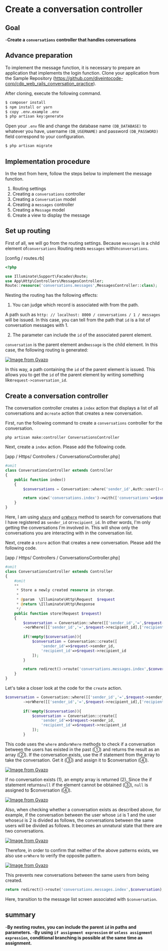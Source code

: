 # Create a conversation controller

## Goal

-**Create a `conversations` controller that handles conversations**

## Advance preparation

To implement the message function, it is necessary to prepare an application that implements the login function.
Clone your application from the Sample Repository (<https://github.com/diveintocode-corp/cdp_web_rails_conversation_practice>).

After cloning, execute the following command.

```bash
$ composer install
$ npm install or yarn  
$ copy .env.example .env
$ php artisan key:generate
```

Open your `.env` file and change the database name `(DB_DATABASE)` to whatever you have,
username `(DB_USERNAME)` and password `(DB_PASSWORD)` field correspond to your configuration.

```bash
$ php artisan migrate
```

## Implementation procedure

In the text from here, follow the steps below to implement the message function.

1. Routing settings
2. Creating a `conversations` controller
3. Creating a `Conversation` model
4. Creating a `messages` controller
5. Creating a `Message` model
6. Create a view to display the message

## Set up routing

First of all, we will go from the routing settings.
Because `messages` is a child element of`conversations`
Routing nests `messages` within`conversations`.

[config / routes.rb]

```php
<?php

use Illuminate\Support\Facades\Route;
use App\Http\Controllers\MessagesController;
Route::resource('conversations.messages',MessagesController::class);
```

Nesting the routing has the following effects:

1. You can judge which record is associated with from the path.

A path such as `http: // localhost: 8000 / conversations / 1 / messages` will be issued. In this case, you can tell from the path that `id` is a list of conversation messages with 1.

2. The parameter can include the `id` of the associated parent element.

`conversation` is the parent element and`message` is the child element. In this case, the following routing is generated:

[![Image from Gyazo](<https://t.gyazo.com/teams/diveintocode/4b2754931dbc1e7938dee42086b79a61.png>)](<https://diveintocode.gyazo.com/4b2754931dbc1e7938dee42086b79a61>)

In this way, a path containing the `id` of the parent element is issued. This allows you to get the `id` of the parent element by writing something like`request->conversation_id`.

## Create a conversation controller

The conversation controller creates a `index` action that displays a list of all conversations and a`create` action that creates a new conversation.

First, run the following command to create a `conversations` controller for the conversation.

```
php artisan make:controller ConversationsController
```

Next, create a `index` action. Please add the following code.

[app / Https/ Controllers / ConversationsController.php]

```php
#omit
class ConversationsController extends Controller
{ 
    public function index()
    {
        $conversations = Conversation::where('sender_id',Auth::user()->id)->orWhere'recipient_id',Auth::user()->id)->get();

        return view('conversations.index')->with(['conversations'=>$conversations]);
    }
}
```

Here, I am using [`where`](https://laravel.com/docs/8.x/eloquent-relationships#chaining-orwhere-clauses-after-relationships "doc") and [`orWhere`](https://laravel.com/docs/8.x/eloquent-relationships#chaining-orwhere-clauses-after-relationships) method to search for conversations that I have registered as `sender_id` or`recipient_id`. In other words, I'm only getting the conversations I'm involved in. This will show only the conversations you are interacting with in the conversation list.

Next, create a `store` action that creates a new conversation. Please add the following code.

[app / Https/ Controllers / ConversationsController.php]

```php
#omit
class ConversationsController extends Controller
{ 
    #omit
    **
     * Store a newly created resource in storage.
     *
     * @param  \Illuminate\Http\Request  $request
     * @return \Illuminate\Http\Response
     */
    public function store(Request $request)
    {
        $conversation = Conversation::where([['sender_id','=',$request->sender_id ], ['recipient_id','=',$request->recipient_id]])
        ->orWhere([['sender_id','=',$request->recipient_id],['recipient_id','=',$request->sender_id]])->get();
                                    
        if(!empty($conversation)){
            $conversation = Conversation::create([
                'sender_id'=>$request->sender_id,
                'recipient_id'=>$request->recipient_id
            ]);
        }

        return redirect()->route('conversations.messages.index',$conversation);
    }
}
```

Let's take a closer look at the code for the `create` action.

```php
$conversation = Conversation::where([['sender_id','=',$request->sender_id ], ['recipient_id','=',$request->recipient_id]])
        ->orWhere([['sender_id','=',$request->recipient_id],['recipient_id','=',$request->sender_id]])->get();
                                    
        if(!empty($conversation)){
            $conversation = Conversation::create([
                'sender_id'=>$request->sender_id,
                'recipient_id'=>$request->recipient_id
            ]);
        }
```

This code uses the `where` and`orWhere` methods to check if a conversation between the users has existed in the past (①) and returns the result as an array (②). If the conversation exists, use the if statement from the array to take the conversation. Get it (③) and assign it to $conversation (④).

[![Image from Gyazo](<https://t.gyazo.com/teams/diveintocode/749ad773f16663ee1a5cd41e66e4b110.png>)](<https://diveintocode.gyazo.com/749ad773f16663ee1a5cd41e66e4b110>)

If no conversation exists (1), an empty array is returned (2). Since the if statement returns`null` if the element cannot be obtained (③), `null` is assigned to $conversation (④).

[![Image from Gyazo](<https://t.gyazo.com/teams/diveintocode/53ba422f7ee0e94cdbdc804eeb860ca6.png>)](<https://diveintocode.gyazo.com/53ba422f7ee0e94cdbdc804eeb860ca6>)

Also, when checking whether a conversation exists as described above, for example, if the conversation between the user whose `id` is 1 and the user whose`id` is 2 is divided as follows, the conversations between the same users will be divided as follows. It becomes an unnatural state that there are two conversations.

[![Image from Gyazo](<https://t.gyazo.com/teams/diveintocode/b854fad213b3a98ccfb95290f525be7c.png>)](<https://diveintocode.gyazo.com/b854fad213b3a98ccfb95290f525be7c>)

Therefore, in order to confirm that neither of the above patterns exists, we also use `orWhere` to verify the opposite pattern.

[![Image from Gyazo](<https://t.gyazo.com/teams/diveintocode/2ed9c4c6967ba2d4dddd8603a737c6e9.png>)](<https://diveintocode.gyazo.com/2ed9c4c6967ba2d4dddd8603a737c6e9>)

This prevents new conversations between the same users from being created.

```php
return redirect()->route('conversations.messages.index',$conversation);
```

Here, transition to the message list screen associated with `$conversation`.

## summary

-**By nesting routes, you can include the parent `id` in paths and parameters.**
-**By using `if assignment expression` or `unless assignment expression`, conditional branching is possible at the same time as assignment.**
